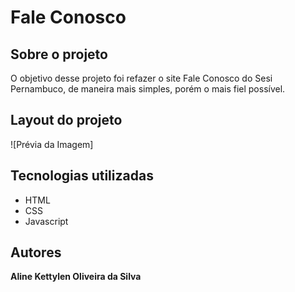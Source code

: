 # Fale Conosco
## Sobre o projeto
O objetivo desse projeto foi refazer o site Fale Conosco do Sesi Pernambuco, de maneira mais simples, porém o mais fiel possível. 

## Layout do projeto
![Prévia da Imagem]

## Tecnologias utilizadas

* HTML
* CSS 
* Javascript

## Autores
<b>Aline Kettylen Oliveira da Silva</b>
